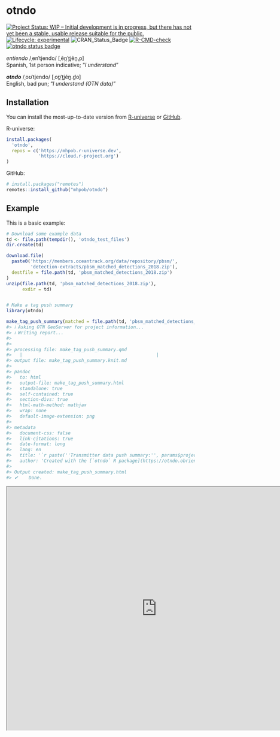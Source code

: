
<!-- README.md is generated from README.Rmd. Please edit that file -->

# otndo

<!-- badges: start -->

[![Project Status: WIP – Initial development is in progress, but there
has not yet been a stable, usable release suitable for the
public.](https://www.repostatus.org/badges/latest/wip.svg)](https://www.repostatus.org/#wip)
[![Lifecycle:
experimental](https://img.shields.io/badge/lifecycle-experimental-orange.svg)](https://www.tidyverse.org/lifecycle/#experimental)
![CRAN_Status_Badge](http://www.r-pkg.org/badges/version/otndo)
[![R-CMD-check](https://github.com/mhpob/otndo/actions/workflows/R-CMD-check.yaml/badge.svg)](https://github.com/mhpob/otndo/actions/workflows/R-CMD-check.yaml)
[![otndo status
badge](https://mhpob.r-universe.dev/badges/otndo)](https://mhpob.r-universe.dev/otndo)
<!-- badges: end -->

*entiendo* /ˌenˈtjendo/ \[ˌẽn̪ˈt̪jẽn̪.̪o\]   
Spanish, 1st person indicative; “*I understand*”

***otndo*** /ˌoʊˈtjendo/ \[ˌoʊ̪ˈt̪jẽn̪.d̪o\]  
English, bad pun; “*I understand (OTN data)*”

## Installation

You can install the most-up-to-date version from
[R-universe](https://mhpob.r-universe.dev/otndo) or
[GitHub](https://github.com/mhpob/otndo).

R-universe:

``` r
install.packages(
  'otndo',
  repos = c('https://mhpob.r-universe.dev',
            'https://cloud.r-project.org')
)
```

GitHub:

``` r
# install.packages("remotes")
remotes::install_github("mhpob/otndo")
```

## Example

This is a basic example:

``` r
# Download some example data
td <- file.path(tempdir(), 'otndo_test_files')
dir.create(td)

download.file(
  paste0('https://members.oceantrack.org/data/repository/pbsm/',
         'detection-extracts/pbsm_matched_detections_2018.zip'),
  destfile = file.path(td, 'pbsm_matched_detections_2018.zip')
)
unzip(file.path(td, 'pbsm_matched_detections_2018.zip'),
      exdir = td)


# Make a tag push summary
library(otndo)

make_tag_push_summary(matched = file.path(td, 'pbsm_matched_detections_2018.csv'))
#> ℹ Asking OTN GeoServer for project information...
#> ℹ Writing report...
#> 
#> 
#> processing file: make_tag_push_summary.qmd
#>   |                                                  |                                          |   0%  |                                                  |.                                         |   2%                              |                                                  |..                                        |   4% [setup]                      |                                                  |...                                       |   7%                              |                                                  |....                                      |   9% [packages]                   |                                                  |.....                                     |  11%                              |                                                  |......                                    |  13% [extraction-files-read]      |                                                  |.......                                   |  16%                              |                                                  |.......                                   |  18% [n-pis]                      |                                                  |........                                  |  20%                              |                                                  |.........                                 |  22% [otn-query]                  |                                                  |..........                                |  24%                              |                                                  |...........                               |  27% [proper-urls]                |                                                  |............                              |  29%                              |                                                  |.............                             |  31% [otn-match-table]            |                                                  |..............                            |  33%                              |                                                  |...............                           |  36% [otn-match-map]              |                                                  |................                          |  38%                              |                                                  |.................                         |  40% [temporal-distribution]      |                                                  |..................                        |  42%                              |                                                  |...................                       |  44% [abacus-plot]                |                                                  |....................                      |  47%                              |                                                  |.....................                     |  49% [station-summary-table]      |                                                  |.....................                     |  51%                              |                                                  |......................                    |  53% [station-spatial]            |                                                  |.......................                   |  56%                              |                                                  |........................                  |  58% [detection-map-leaflet]      |                                                  |.........................                 |  60%                              |                                                  |..........................                |  62% [tags-remaining]             |                                                  |...........................               |  64%                              |                                                  |............................              |  67% [unnamed-chunk-14]           |                                                  |.............................             |  69%                              |                                                  |..............................            |  71% [unnamed-chunk-15]           |                                                  |...............................           |  73%                              |                                                  |................................          |  76% [new-otn-match-table]        |                                                  |.................................         |  78%                              |                                                  |..................................        |  80% [new-otn-match-map]          |                                                  |...................................       |  82%                              |                                                  |...................................       |  84% [new-station-summary-table]  |                                                  |....................................      |  87%                              |                                                  |.....................................     |  89% [new-station-spatial]        |                                                  |......................................    |  91%                              |                                                  |.......................................   |  93% [new-detection-map-leaflet]  |                                                  |........................................  |  96%                              |                                                  |......................................... |  98% [unnamed-chunk-21]           |                                                  |..........................................| 100%                                                                                                                                                  
#> output file: make_tag_push_summary.knit.md
#> 
#> pandoc 
#>   to: html
#>   output-file: make_tag_push_summary.html
#>   standalone: true
#>   self-contained: true
#>   section-divs: true
#>   html-math-method: mathjax
#>   wrap: none
#>   default-image-extension: png
#>   
#> metadata
#>   document-css: false
#>   link-citations: true
#>   date-format: long
#>   lang: en
#>   title: '`r paste(''Transmitter data push summary:'', params$project_name)`'
#>   author: 'Created with the [`otndo` R package](https://otndo.obrien.page) (v. `r packageVersion(''otndo'')`)'
#>   
#> Output created: make_tag_push_summary.html
#> ✔    Done.
```

<iframe src="https://raw.githubusercontent.com/mhpob/otndo/incl-readme/inst/2023-11-17_PBSM_tag_push_summary.html" height="650" width="800">
</iframe>
